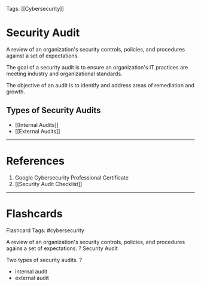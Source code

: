 Tags: [[Cybersecurity]]
# Security Audit

A review of an organization's security controls, policies, and procedures against a set of expectations.

The goal of a security audit is to ensure an organization's IT practices are meeting industry and organizational standards.

The objective of an audit is to identify and address areas of remediation and growth.

## Types of Security Audits

- [[Internal Audits]]
- [[External Audits]]

---
# References

1. Google Cybersecurity Professional Certificate
2. [[Security Audit Checklist]]

---
# Flashcards

Flashcard Tags: #cybersecurity 

A review of an organization's security controls, policies, and procedures agains a set of expectations.
?
Security Audit
<!--SR:!2024-06-08,28,270-->

Two types of security audits.
?
- internal audit
- external audit
<!--SR:!2024-05-15,13,290-->